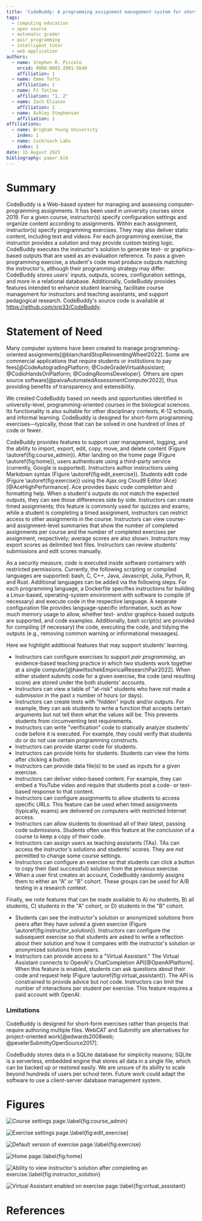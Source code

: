 ```yaml
---
title: 'CodeBuddy: A programming assignment management system for short-form exercises'
tags:
  - computing education
  - open source
  - automatic grader
  - pair programming
  - intelligent tutor
  - web application
authors:
  - name: Stephen R. Piccolo
    orcid: 0000-0003-2001-5640
    affiliation: 1
  - name: Emme Tufts
    affiliation: 1
  - name: PJ Tatlow
    affiliation: "1, 2"
  - name: Zach Eliason
    affiliation: 1
  - name: Ashley Stephenson
    affiliation: 1
affiliations:
  - name: Brigham Young University
    index: 1
  - name: Cockroach Labs
    index: 2
date: 15 August 2023
bibliography: paper.bib
---
```


# Summary

CodeBuddy is a Web-based system for managing and assessing computer-programming assignments. It has been used in university courses since 2019. For a given course, instructor(s) specify configuration settings and organize content according to assignments. Within each assignment, instructor(s) specify programming exercises. They may also deliver static content, including text and videos. For each programming exercise, the instructor provides a solution and may provide custom testing logic. CodeBuddy executes the instructor's solution to generate text- or graphics-based outputs that are used as an evaluation reference. To pass a given programming exercise, a student's code must produce outputs matching the instructor's, although their programming strategy may differ. CodeBuddy stores users' inputs, outputs, scores, configuration settings, and more in a relational database. Additionally, CodeBuddy provides features intended to enhance student learning, facilitate course management for instructors and teaching assistants, and support pedagogical research. CodeBuddy's source code is available at https://github.com/srp33/CodeBuddy.

# Statement of Need

Many computer systems have been created to manage programming-oriented assignments[@blanchardStopReinventingWheel2022]. Some are commercial applications that require students or institutions to pay fees[@CodeAutogradingPlatform; @CodeGradeVirtualAssistant; @CodioHandsOnPlatform; @CodingRoomsDeveloper]. Others are open source software[@paivaAutomatedAssessmentComputer2022], thus providing benefits of transparency and extensibility.

We created CodeBuddy based on needs and opportunities identified in university-level, programming-oriented courses in the biological sciences. Its functionality is also suitable for other disciplinary contexts, K-12 schools, and informal learning. CodeBuddy is designed for short-form programming exercises—typically, those that can be solved in one hundred of lines of code or fewer.

CodeBuddy provides features to support user management, logging, and the ability to import, export, edit, copy, move, and delete content (Figure \autoref{fig:course_admin}). After landing on the home page (Figure \autoref{fig:home}), users authenticate using a third-party service (currently, Google is supported). Instructors author instructions using Markdown syntax (Figure \autoref{fig:edit_exercise}). Students edit code (Figure \autoref{fig:exercise}) using the Ajax.org Cloud9 Editor (Ace)[@AceHighPerformance]. Ace provides basic code completion and formatting help. When a student's outputs do not match the expected outputs, they can see those differences side by side. Instructors can create timed assignments; this feature is commonly used for quizzes and exams; while a student is completing a timed assignment, instructors can restrict access to other assignments in the course. Instructors can view course- and assignment-level summaries that show the number of completed assignments per course and the number of completed exercises per assignment, respectively; average scores are also shown. Instructors may export scores as delimited text files. Instructors can review students' submissions and edit scores manually.

As a security measure, code is executed inside software containers with restricted permissions. Currently, the following scripting or compiled languages are supported: bash, C, C++, Java, Javascript, Julia, Python, R, and Rust. Additional languages can be added via the following steps. For each programming language, a Dockerfile specifies instructions for building a Linux-based, operating-system environment with software to compile (if necessary) and execute code in the respective language. A separate configuration file provides language-specific information, such as how much memory usage to allow, whether text- and/or graphics-based outputs are supported, and code examples. Additionally, bash script(s) are provided for compiling (if necessary) the code, executing the code, and tidying the outputs (e.g., removing common warning or informational messages).

Here we highlight additional features that may support students' learning.

* Instructors can configure exercises to support *pair programming*, an evidence-based teaching practice in which two students work together at a single computer[@hawlitschekEmpiricalResearchPair2022]. When either student submits code for a given exercise, the code (and resulting score) are stored under the both students' accounts.
* Instructors can view a table of "at-risk" students who have not made a submission in the past *x* number of hours (or days).
* Instructors can create tests with "hidden" inputs and/or outputs. For example, they can ask students to write a function that accepts certain arguments but not tell them what the values will be. This prevents students from circumventing test requirements.
* Instructors can write "verification" code to statically analyze students' code before it is executed. For example, they could verify that students do or do not use certain programming constructs.
* Instructors can provide starter code for students.
* Instructors can provide hints for students. Students can view the hints after clicking a button.
* Instructors can provide data file(s) to be used as inputs for a given exercise.
* Instructors can deliver video-based content. For example, they can embed a YouTube video and require that students post a code- or text-based response to that content.
* Instructors can configure assignments to allow students to access specific URLs. This feature can be used when timed assignments (typically, exams) are delivered on computers with restricted Internet access.
* Instructors can allow students to download all of their latest, passing code submissions. Students often use this feature at the conclusion of a course to keep a copy of their code.
* Instructors can assign users as teaching assistants (TAs). TAs can access the instructor's solutions and students' scores. They are *not* permitted to change some course settings.
* Instructors can configure an exercise so that students can click a button to copy their (last successful) solution from the previous exercise.
* When a user first creates an account, CodeBuddy randomly assigns them to either an "A" or "B" cohort. These groups can be used for A/B testing in a research context.

Finally, we note features that can be made available to A) no students, B) all students, C) students in the "A" cohort, or D) students in the "B" cohort.

* Students can see the instructor's solution or anonymized solutions from peers after they have solved a given exercise (Figure \autoref{fig:instructor_solution}). Instructors can configure the subsequent exercise so that students are asked to write a reflection about their solution and how it compares with the instructor's solution or anonymized solutions from peers.
* Instructors can provide access to a "Virtual Assistant." The Virtual Assistant connects to OpenAI's ChatCompletion API[@OpenAIPlatform]. When this feature is enabled, students can ask questions about their code and request help (Figure \autoref{fig:virtual_assistant}). The API is constrained to provide advice but not code. Instructors can limit the number of interactions per student per exercise. This feature requires a paid account with OpenAI.

### Limitations

CodeBuddy is designed for short-form exercises rather than projects that require authoring multiple files. WebCAT and Submitty are alternatives for project-oriented work[@edwards2008web; @pevelerSubmittyOpenSource2017].

CodeBuddy stores data in a SQLite database for simplicity reasons; SQLite is a serverless, embedded engine that stores all data in a single file, which can be backed up or restored easily. We are unsure of its ability to scale beyond hundreds of users per school term. Future work could adapt the software to use a client-server database management system.

# Figures

![Course settings page.\label{fig:course_admin}](screenshots/course_admin.png)

![Exercise settings page.\label{fig:edit_exercise}](screenshots/edit_exercise.png)

![Default version of exercise page.\label{fig:exercise}](screenshots/exercise.png)

![Home page.\label{fig:home}](screenshots/home.png)

![Ability to view instructor's solution after completing an exercise.\label{fig:instructor_solution}](screenshots/instructor_solution.png)

![Virtual Assistant enabled on exercise page.\label{fig:virtual_assistant}](screenshots/virtual_assistant.png)

# References